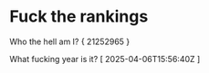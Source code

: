 # Fuck the rankings

Who the hell am I?
{ 21252965 }

What fucking year is it?
[ 2025-04-06T15:56:40Z ]
